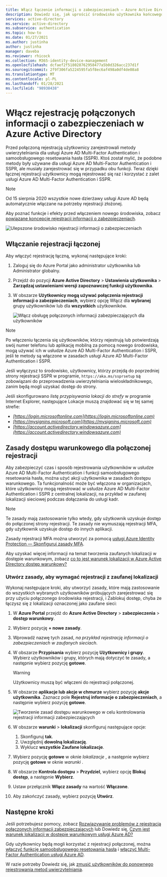 ```yaml
---
title: Włącz łączenie informacji o zabezpieczeniach — Azure Active Directory
description: Dowiedz się, jak uprościć środowisko użytkownika końcowego za pomocą połączonej usługi Azure AD Multi-Factor Authentication i samoobsługowego rejestrowania funkcji resetowania haseł.
services: active-directory
ms.service: active-directory
ms.subservice: authentication
ms.topic: how-to
ms.date: 01/27/2021
ms.author: justinha
author: justinha
manager: daveba
ms.reviewer: rhicock
ms.collection: M365-identity-device-management
ms.openlocfilehash: dcfaef2f518028762958477a5b0d326acc237d1f
ms.sourcegitcommit: 2f9f306fa5224595fa5f8ec6af498a0df4de08a8
ms.translationtype: MT
ms.contentlocale: pl-PL
ms.lasthandoff: 01/28/2021
ms.locfileid: "98938438"
---
```

# <a name="enable-combined-security-information-registration-in-azure-active-directory"></a>Włącz rejestrację połączonych informacji o zabezpieczeniach w Azure Active Directory

Przed połączoną rejestracją użytkownicy zarejestrowali metody uwierzytelniania dla usługi Azure AD Multi-Factor Authentication i samoobsługowego resetowania hasła (SSPR). Ktoś został mylić, że podobne metody były używane dla usługi Azure AD Multi-Factor Authentication i SSPR, ale musiały zarejestrować się w przypadku obu funkcji. Teraz dzięki łącznej rejestracji użytkownicy mogą rejestrować się raz i korzystać z zalet usługi Azure AD Multi-Factor Authentication i SSPR.

> [!NOTE]
> Od 15 sierpnia 2020 wszystkie nowe dzierżawy usługi Azure AD będą automatycznie włączane na potrzeby rejestracji złożonej. 

Aby poznać funkcje i efekty przed włączeniem nowego środowiska, zobacz [powiązane koncepcje rejestracji informacji o zabezpieczeniach](concept-registration-mfa-sspr-combined.md).

![Ulepszone środowisko rejestracji informacji o zabezpieczeniach](media/howto-registration-mfa-sspr-combined/combined-security-info-more-required.png)

## <a name="enable-combined-registration"></a>Włączanie rejestracji łączonej

Aby włączyć rejestrację łączną, wykonaj następujące kroki:

1. Zaloguj się do Azure Portal jako administrator użytkownika lub Administrator globalny.
2. Przejdź do pozycji **Azure Active Directory**  >  **Ustawienia użytkownika**  >  **Zarządzaj ustawieniami wersji zapoznawczej funkcji użytkownika**.
3. W obszarze **Użytkownicy mogą używać połączenia rejestracji informacji o zabezpieczeniach**, wybierz opcję Włącz dla **wybranej** grupy użytkowników lub dla **wszystkich** użytkowników.

   ![Włącz obsługę połączonych informacji zabezpieczających dla użytkowników](media/howto-registration-mfa-sspr-combined/enable-the-combined-security-info.png)

> [!NOTE]
> Po włączeniu łączenia się użytkowników, którzy rejestrują lub potwierdzają swój numer telefonu lub aplikację mobilną za pomocą nowego środowiska, mogą używać ich w usłudze Azure AD Multi-Factor Authentication i SSPR, jeśli te metody są włączone w zasadach usługi Azure AD Multi-Factor Authentication i SSPR.
>
> Jeśli wyłączysz to środowisko, użytkownicy, którzy przejdą do poprzedniej strony rejestracji SSPR w programie, `https://aka.ms/ssprsetup` są zobowiązani do przeprowadzenia uwierzytelniania wieloskładnikowego, zanim będą mogli uzyskać dostęp do strony.

Jeśli skonfigurowano *listę przypisywania lokacji do strefy* w programie Internet Explorer, następujące Lokacje muszą znajdować się w tej samej strefie:

* *[https://login.microsoftonline.com](https://login.microsoftonline.com)*
* *[https://mysignins.microsoft.com](https://mysignins.microsoft.com)*
* *[https://account.activedirectory.windowsazure.com](https://account.activedirectory.windowsazure.com)*

## <a name="conditional-access-policies-for-combined-registration"></a>Zasady dostępu warunkowego dla połączonej rejestracji

Aby zabezpieczyć czas i sposób rejestrowania użytkowników w usłudze Azure AD Multi-Factor Authentication i funkcji samoobsługowego resetowania hasła, można użyć akcji użytkownika w zasadach dostępu warunkowego. Ta funkcjonalność może być włączona w organizacjach, które użytkownicy mogą rejestrować w usłudze Azure AD Multi-Factor Authentication i SSPR z centralnej lokalizacji, na przykład w zaufanej lokalizacji sieciowej podczas dołączania do usługi kadr.

> [!NOTE]
> Te zasady mają zastosowanie tylko wtedy, gdy użytkownik uzyskuje dostęp do połączonej strony rejestracji. Te zasady nie wymuszają rejestracji MFA, gdy użytkownik uzyskuje dostęp do innych aplikacji.
>
> Zasady rejestracji MFA można utworzyć za pomocą [usługi Azure Identity Protection — Skonfiguruj zasady MFA](../identity-protection/howto-identity-protection-configure-mfa-policy.md).

Aby uzyskać więcej informacji na temat tworzenia zaufanych lokalizacji w dostępie warunkowym, zobacz [co to jest warunek lokalizacji w Azure Active Directory dostęp warunkowy?](../conditional-access/location-condition.md#named-locations)

### <a name="create-a-policy-to-require-registration-from-a-trusted-location"></a>Utwórz zasady, aby wymagać rejestracji z zaufanej lokalizacji

Wykonaj następujące kroki, aby utworzyć zasady, które mają zastosowanie do wszystkich wybranych użytkowników próbujących zarejestrować się przy użyciu połączonego środowiska rejestracji, i Zablokuj dostęp, chyba że łączysz się z lokalizacji oznaczonej jako zaufane sieci:

1. W **Azure Portal** przejdź do **Azure Active Directory**  >  **zabezpieczenia**  >  **dostęp warunkowy**.
1. Wybierz pozycję **+ nowe zasady**.
1. Wprowadź nazwę tych zasad, *na przykład rejestrację informacji o zabezpieczeniach w zaufanych sieciach*.
1. W obszarze **Przypisania** wybierz pozycję **Użytkownicy i grupy**. Wybierz użytkowników i grupy, których mają dotyczyć te zasady, a następnie wybierz pozycję **gotowe**.

   > [!WARNING]
   > Użytkownicy muszą być włączeni do rejestracji połączonej.

1. W obszarze **aplikacje lub akcje w chmurze** wybierz pozycję **akcje użytkownika**. Zaznacz pole **Rejestruj informacje o zabezpieczeniach**, a następnie wybierz pozycję **gotowe**.

    ![Tworzenie zasad dostępu warunkowego w celu kontrolowania rejestracji informacji zabezpieczających](media/howto-registration-mfa-sspr-combined/require-registration-from-trusted-location.png)

1. W obszarze **warunki**  >  **lokalizacji** skonfiguruj następujące opcje:
   1. Skonfiguruj **tak**.
   1. Uwzględnij **dowolną lokalizację**.
   1. Wyklucz **wszystkie Zaufane lokalizacje**.
1. Wybierz pozycję **gotowe** w oknie *lokalizacje* , a następnie wybierz pozycję **gotowe** w oknie *warunki* .
1. W obszarze **Kontrola dostępu**  >  **Przydziel**, wybierz opcję **Blokuj dostęp**, a następnie **Wybierz**.
1. Ustaw przełącznik **Włącz zasady** na wartość **Włączone**.
1. Aby zakończyć zasady, wybierz pozycję **Utwórz**.

## <a name="next-steps"></a>Następne kroki

Jeśli potrzebujesz pomocy, zobacz [Rozwiązywanie problemów z rejestracją połączonych informacji zabezpieczających](howto-registration-mfa-sspr-combined-troubleshoot.md) lub Dowiedz się, [Czym jest warunek lokalizacji w dostępie warunkowym usługi Azure AD?](../conditional-access/location-condition.md)

Gdy użytkownicy będą mogli korzystać z rejestracji połączonej, można [włączyć funkcję samoobsługowego resetowania hasła](tutorial-enable-sspr.md) i [włączyć Multi-Factor Authentication usługi Azure AD](tutorial-enable-azure-mfa.md).

W razie potrzeby Dowiedz się, jak [zmusić użytkowników do ponownego rejestrowania metod uwierzytelniania](howto-mfa-userdevicesettings.md#manage-user-authentication-options).
